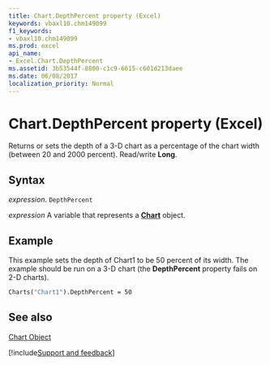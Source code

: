 ```yaml
---
title: Chart.DepthPercent property (Excel)
keywords: vbaxl10.chm149099
f1_keywords:
- vbaxl10.chm149099
ms.prod: excel
api_name:
- Excel.Chart.DepthPercent
ms.assetid: 3b53544f-8800-c1c9-6615-c601d213daee
ms.date: 06/08/2017
localization_priority: Normal
---
```



# Chart.DepthPercent property (Excel)

Returns or sets the depth of a 3-D chart as a percentage of the chart width (between 20 and 2000 percent). Read/write  **Long**.


## Syntax

_expression_. `DepthPercent`

_expression_ A variable that represents a **[Chart](Excel.Chart(object).md)** object.


## Example

This example sets the depth of Chart1 to be 50 percent of its width. The example should be run on a 3-D chart (the  **DepthPercent** property fails on 2-D charts).


```vb
Charts("Chart1").DepthPercent = 50
```


## See also


[Chart Object](Excel.Chart(object).md)

[!include[Support and feedback](~/includes/feedback-boilerplate.md)]